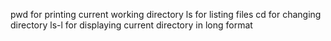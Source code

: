 pwd for printing current working directory
ls for listing files
cd for changing directory
ls-l for displaying current directory in long format
